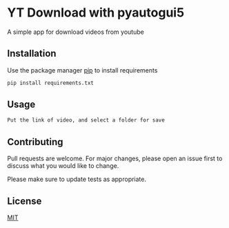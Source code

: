 # YT Download with pyautogui5

A simple app for download videos from youtube

## Installation

Use the package manager [pip](https://pip.pypa.io/en/stable/) to install requirements

```bash
pip install requirements.txt
```

## Usage

```bash
Put the link of video, and select a folder for save 
```

## Contributing
Pull requests are welcome. For major changes, please open an issue first to discuss what you would like to change.

Please make sure to update tests as appropriate.

## License
[MIT](https://choosealicense.com/licenses/mit/)